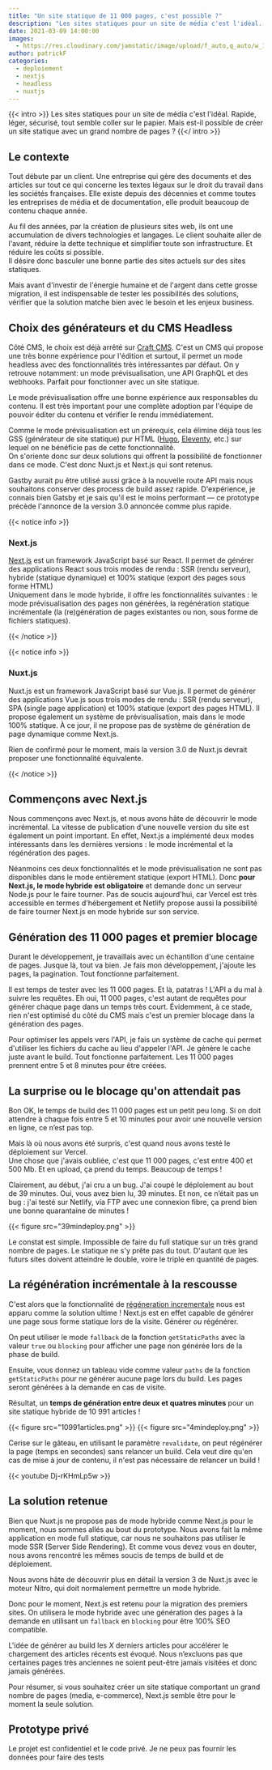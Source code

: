 ```yaml
---
title: "Un site statique de 11 000 pages, c'est possible ?"
description: "Les sites statiques pour un site de média c'est l'idéal. Rapide, léger, sécurisé, tout semble coller sur le papier. Mais est-il possible de créer un site statique avec un grand nombre de pages ?"
date: 2021-03-09 14:00:00
images:
  - https://res.cloudinary.com/jamstatic/image/upload/f_auto,q_auto/w_1100,c_fit,co_white,g_north_west,x_80,y_80,l_text:poppins_80_ultrabold_line_spacing_-30:G%C3%A9n%C3%A9rer%20un%20site%20statique%20de%2011%20000%20pages/jamstatic/twitter-card.png
author: patrickF
categories:
  - deploiement
  - nextjs
  - headless
  - nuxtjs
---
```


{{< intro >}}
Les sites statiques pour un site de média c'est l'idéal. Rapide, léger, sécurisé, tout semble coller sur le papier. Mais est-il possible de créer un site statique avec un grand nombre de pages ?
{{</ intro >}}

## Le contexte

Tout débute par un client. Une entreprise qui gère des documents et des articles sur tout ce qui concerne les textes légaux sur le droit du travail dans les sociétés françaises.  Elle existe depuis des décennies et comme toutes les entreprises de média et de documentation, elle produit beaucoup de contenu chaque année.  

Au fil des années, par la création de plusieurs sites web, ils ont une accumulation de divers technologies et langages. Le client souhaite aller de l'avant, réduire la dette technique et simplifier toute son infrastructure. Et réduire les coûts si possible.  
Il désire donc basculer une bonne partie des sites actuels sur des sites statiques.  

Mais avant d'investir de l'énergie humaine et de l'argent dans cette grosse migration, il est indispensable de tester les possibilités des solutions, vérifier que la solution matche bien avec le besoin et les enjeux business.

## Choix des générateurs et du CMS Headless

Côté CMS, le choix est déjà arrêté sur [Craft CMS](https://craftcms.com/). C'est un CMS qui propose une très bonne expérience pour l'édition et surtout, il permet un mode headless avec des fonctionnalités très intéressantes par défaut. On y retrouve notamment: un mode prévisualisation, une API GraphQL et des webhooks. Parfait pour fonctionner avec un site statique.

Le mode prévisualisation offre une bonne expérience aux responsables du contenu. Il est très important pour une complète adoption par l'équipe de pouvoir éditer du contenu et vérifier le rendu immédiatement.

Comme le mode prévisualisation est un prérequis, cela élimine déjà tous les GSS (générateur de site statique) pur HTML ([Hugo](/categories/hugo/), [Eleventy](/categories/eleventy/), etc.) sur lequel on ne bénéficie pas de cette fonctionnalité.  
On s'oriente donc sur deux solutions qui offrent la possibilité de fonctionner dans ce mode. C'est donc Nuxt.js et Next.js qui sont retenus.

Gastby aurait pu être utilisé aussi grâce à la nouvelle route API mais nous souhaitons conserver des process de build assez rapide. D'expérience, je connais bien Gatsby et je sais qu'il est le moins performant — ce prototype précède l'annonce de la version 3.0 annoncée comme plus rapide.

{{< notice info >}}
### Next.js

[Next.js](https://nextjs.org/) est un framework JavaScript basé sur React. Il permet de générer des applications React sous trois modes de rendu : SSR (rendu serveur), hybride (statique dynamique) et 100% statique (export des pages sous forme HTML)  
Uniquement dans le mode hybride, il offre les fonctionnalités suivantes : le mode prévisualisation des pages non générées, la regénération statique incrémentale (la (re)génération de pages existantes ou non, sous forme de fichiers statiques).

{{< /notice >}}

{{< notice info >}}
### Nuxt.js

Nuxt.js est un framework JavaScript basé sur Vue.js. Il permet de générer des applications Vue.js sous trois modes de rendu : SSR (rendu serveur), SPA (single page application) et 100% statique (export des pages HTML).
Il propose également un système de prévisualisation, mais dans le mode 100% statique. À ce jour, il ne propose pas de système de génération de page dynamique comme Next.js.  

Rien de confirmé pour le moment, mais la version 3.0 de Nuxt.js devrait proposer une fonctionnalité équivalente.

{{< /notice >}}

## Commençons avec Next.js

Nous commençons avec Next.js, et nous avons hâte de découvrir le mode incrémental. La vitesse de publication d'une nouvelle version du site est également un point important. En effet, Next.js a implémenté deux modes intéressants dans les dernières versions : le mode incrémental et la régénération des pages.

Néanmoins ces deux fonctionnalités et le mode prévisualisation ne sont pas disponibles dans le mode entièrement statique (export HTML). Donc **pour Next.js, le mode hybride est obligatoire** et demande donc un serveur Node.js pour le faire tourner. Pas de soucis aujourd'hui, car Vercel est très accessible en termes d'hébergement et Netlify propose aussi la possibilité de faire tourner Next.js en mode hybride sur son service.

## Génération des 11 000 pages et premier blocage

Durant le développement, je travaillais avec un échantillon d'une centaine de pages. Jusque là, tout va bien. Je fais mon développement, j'ajoute les pages, la pagination. Tout fonctionne parfaitement.

Il est temps de tester avec les 11 000 pages. Et là, patatras !  L'API a du mal à suivre les requêtes. Eh oui, 11 000 pages, c'est autant de requêtes pour générer chaque page dans un temps très court. Évidemment, à ce stade, rien n'est optimisé du côté du CMS mais c'est un premier blocage dans la génération des pages.

Pour optimiser les appels vers l'API, je fais un système de cache qui permet d'utiliser les fichiers du cache au lieu d'appeler l'API. Je génère le cache juste avant le build.
Tout fonctionne parfaitement. Les 11 000 pages prennent entre 5 et 8 minutes pour être créées.

## La surprise ou le blocage qu'on attendait pas

Bon OK, le temps de build des 11 000 pages est un petit peu long. Si on doit attendre à chaque fois entre 5 et 10 minutes pour avoir une nouvelle version en ligne, ce n’est pas top.  

Mais là où nous avons été surpris, c'est quand nous avons testé le déploiement sur Vercel.  
Une chose que j'avais oubliée, c'est que 11 000 pages, c'est entre 400 et 500 Mb. Et en upload, ça prend du temps. Beaucoup de temps !

Clairement, au début, j'ai cru a un bug. J'ai coupé le déploiement au bout de 39 minutes. Oui, vous avez bien lu, 39 minutes. Et non, ce n’était pas un bug : j'ai testé sur Netlify, via FTP avec une connexion fibre, ça prend bien une bonne quarantaine de minutes !

{{< figure src="39mindeploy.png" >}}

Le constat est simple. Impossible de faire du full statique sur un très grand nombre de pages. Le statique ne s'y prête pas du tout. D'autant que les futurs sites doivent atteindre le double, voire le triple en quantité de pages.

## La régénération incrémentale à la rescousse

C'est alors que la fonctionnalité de [régéneration incrementale](https://nextjs.org/docs/basic-features/data-fetching#incremental-static-regeneration) nous est apparu comme la solution ultime ! Next.js est en effet capable de générer une page sous forme statique lors de la visite. Générer *ou* régénérer.

On peut utiliser le mode `fallback` de la fonction `getStaticPaths` avec la valeur `true` ou `blocking` pour afficher une page non générée lors de la phase de build.

Ensuite, vous donnez un tableau vide comme valeur `paths` de la fonction `getStaticPaths` pour ne générer aucune page lors du build. Les pages seront générées à la demande en cas de visite.

Résultat, un **temps de génération entre deux et quatres minutes** pour un site statique hybride de 10 991 articles !

{{< figure src="10991articles.png" >}}
{{< figure src="4mindeploy.png" >}}

Cerise sur le gâteau, en utilisant le paramètre `revalidate`, on peut régénérer la page (temps en secondes) sans relancer un build. Cela veut dire qu'en cas de mise à jour de contenu, il n'est pas nécessaire de relancer un build !

{{< youtube Dj-rKHmLp5w >}}

## La solution retenue

Bien que Nuxt.js ne propose pas de mode hybride comme Next.js pour le moment, nous sommes allés au bout du prototype. Nous avons fait la même application en mode full statique, car nous ne souhaitons pas utiliser le mode SSR (Server Side Rendering). Et comme vous devez vous en douter, nous avons rencontré les mêmes soucis de temps de build et de déploiement.

Nous avons hâte de découvrir plus en détail la version 3 de Nuxt.js avec le moteur Nitro, qui doit normalement permettre un mode hybride.

Donc pour le moment, Next.js est retenu pour la migration des premiers sites. On utilisera le mode hybride avec une génération des pages à la demande en utilisant un `fallback` en `blocking` pour être 100% SEO compatible.  

L'idée de générer au build les *X* derniers articles pour accélérer le chargement des articles récents est évoqué. Nous n’excluons pas que certaines pages très anciennes ne soient peut-être jamais visitées et donc jamais générées.

Pour résumer, si vous souhaitez créer un site statique comportant un grand nombre de pages (media, e-commerce), Next.js semble être pour le moment la seule solution.

## Prototype privé

Le projet est confidentiel et le code privé. Je ne peux pas fournir les données pour faire des tests
